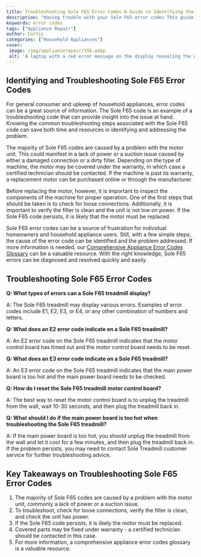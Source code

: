 ```yaml
---
title: Troubleshooting Sole F65 Error Codes A Guide to Identifying the Problem
description: "Having trouble with your Sole F65 error codes This guide will help you identify and resolve the problem Learn how to properly troubleshoot and get your Sole F65 running again"
keywords: error codes
tags: ["Appliance Repair"]
author: Curtis
categories: ["Household Appliances"]
cover: 
 image: /img/appliancerepair/195.webp
 alt: 'A laptop with a red error message on the display revealing the words Sole F65 Error Codes'
---
```

## Identifying and Troubleshooting Sole F65 Error Codes

For general consumer and upkeep of household appliances, error codes can be a great source of information. The Sole F65 code is an example of a troubleshooting code that can provide insight into the issue at hand. Knowing the common troubleshooting steps associated with the Sole F65 code can save both time and resources in identifying and addressing the problem.

The majority of Sole F65 codes are caused by a problem with the motor unit. This could manifest in a lack of power or a suction issue caused by either a damaged connection or a dirty filter. Depending on the type of machine, the motor may be covered under the warranty, in which case a certified technician should be contacted. If the machine is past its warranty, a replacement motor can be purchased online or through the manufacturer. 

Before replacing the motor, however, it is important to inspect the components of the machine for proper operation. One of the first steps that should be taken is to check for loose connections. Additionally, it is important to verify the filter is clean and the unit is not low on power. If the Sole F65 code persists, it is likely that the motor must be replaced. 

Sole F65 error codes can be a source of frustration for individual homeowners and household appliance users. Still, with a few simple steps, the cause of the error code can be identified and the problem addressed. If more information is needed, our [Comprehensive Appliance Error Codes Glossary](./error-codes/) can be a valuable resource. With the right knowledge, Sole F65 errors can be diagnosed and resolved quickly and easily.

## Troubleshooting Sole F65 Error Codes

**Q: What types of errors can a Sole F65 treadmill display?**

A: The Sole F65 treadmill may display various errors. Examples of error codes include E1, E2, E3, or E4, or any other combination of numbers and letters.

**Q: What does an E2 error code indicate on a Sole F65 treadmill?**

A: An E2 error code on the Sole F65 treadmill indicates that the motor control board has timed out and the motor control board needs to be reset.

**Q: What does an E3 error code indicate on a Sole F65 treadmill?**

A: An E3 error code on the Sole F65 treadmill indicates that the main power board is too hot and the main power board needs to be checked.

**Q: How do I reset the Sole F65 treadmill motor control board?**

A: The best way to reset the motor control board is to unplug the treadmill from the wall, wait 10-30 seconds, and then plug the treadmill back in.

**Q: What should I do if the main power board is too hot when troubleshooting the Sole F65 treadmill?**

A: If the main power board is too hot, you should unplug the treadmill from the wall and let it cool for a few minutes, and then plug the treadmill back in. If the problem persists, you may need to contact Sole Treadmill customer service for further troubleshooting advice.

## Key Takeaways on Troubleshooting Sole F65 Error Codes 
1. The majority of Sole F65 codes are caused by a problem with the motor unit, commonly a lack of power or a suction issue. 
2. To troubleshoot, check for loose connections, verify the filter is clean, and check the unit has power. 
3. If the Sole F65 code persists, it is likely the motor must be replaced. 
4. Covered parts may be fixed under warranty - a certified technician should be contacted in this case. 
5. For more information, a comprehensive appliance error codes glossary is a valuable resource.
